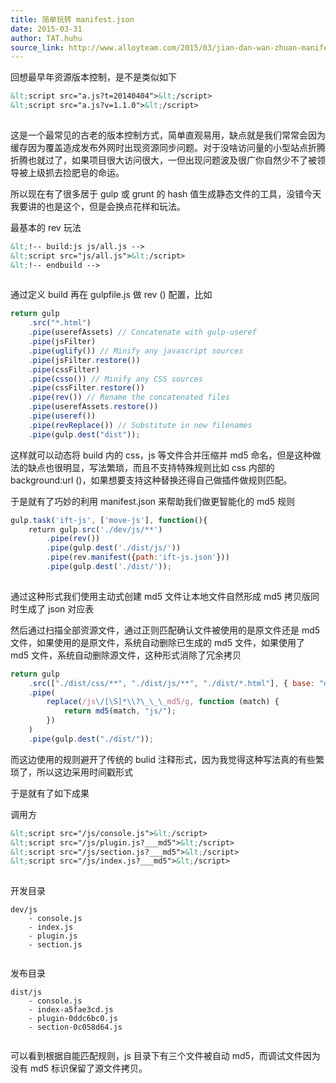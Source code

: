 ```yaml
---
title: 简单玩转 manifest.json
date: 2015-03-31
author: TAT.huhu
source_link: http://www.alloyteam.com/2015/03/jian-dan-wan-zhuan-manifest-json/
---
```


<!-- {% raw %} - for jekyll -->

回想最早年资源版本控制，是不是类似如下

```html
&lt;script src="a.js?t=20140404">&lt;/script>
&lt;script src="a.js?v=1.1.0">&lt;/script>
 
```

这是一个最常见的古老的版本控制方式，简单直观易用，缺点就是我们常常会因为缓存因为覆盖造成发布外网时出现资源同步问题。对于没啥访问量的小型站点折腾折腾也就过了，如果项目很大访问很大，一但出现问题波及很广你自然少不了被领导被上级抓去捡肥皂的命运。

所以现在有了很多居于 gulp 或 grunt 的 hash 值生成静态文件的工具，没错今天我要讲的也是这个，但是会换点花样和玩法。

最基本的 rev 玩法

```html
&lt;!-- build:js js/all.js -->
&lt;script src="js/all.js">&lt;/script>
&lt;!-- endbuild -->
 
```

通过定义 build 再在 gulpfile.js 做 rev () 配置，比如

```javascript
return gulp
    .src("*.html")
    .pipe(userefAssets) // Concatenate with gulp-useref
    .pipe(jsFilter)
    .pipe(uglify()) // Minify any javascript sources
    .pipe(jsFilter.restore())
    .pipe(cssFilter)
    .pipe(csso()) // Minify any CSS sources
    .pipe(cssFilter.restore())
    .pipe(rev()) // Rename the concatenated files
    .pipe(userefAssets.restore())
    .pipe(useref())
    .pipe(revReplace()) // Substitute in new filenames
    .pipe(gulp.dest("dist"));
```

这样就可以动态将 build 内的 css，js 等文件合并压缩并 md5 命名，但是这种做法的缺点也很明显，写法繁琐，而且不支持特殊规则比如 css 内部的 background:url ()，如果想要支持这种替换还得自己做插件做规则匹配。

于是就有了巧妙的利用 manifest.json 来帮助我们做更智能化的 md5 规则

```javascript
gulp.task('ift-js', ['move-js'], function(){
    return gulp.src('./dev/js/**')
        .pipe(rev())
        .pipe(gulp.dest('./dist/js/'))
        .pipe(rev.manifest({path:'ift-js.json'}))
        .pipe(gulp.dest('./dist/'));
 
```

通过这种形式我们使用主动式创建 md5 文件让本地文件自然形成 md5 拷贝版同时生成了 json 对应表

然后通过扫描全部资源文件，通过正则匹配确认文件被使用的是原文件还是 md5 文件，如果使用的是原文件，系统自动删除已生成的 md5 文件，如果使用了 md5 文件，系统自动删除源文件，这种形式消除了冗余拷贝

```javascript
return gulp
    .src(["./dist/css/**", "./dist/js/**", "./dist/*.html"], { base: "dist" })
    .pipe(
        replace(/js\/[\S]*\\?\_\_\_md5/g, function (match) {
            return md5(match, "js/");
        })
    )
    .pipe(gulp.dest("./dist/"));
```

而这边使用的规则避开了传统的 bulid 注释形式，因为我觉得这种写法真的有些繁琐了，所以这边采用时间戳形式

于是就有了如下成果

调用方

```html
&lt;script src="/js/console.js">&lt;/script>
&lt;script src="/js/plugin.js?___md5">&lt;/script>
&lt;script src="/js/section.js?___md5">&lt;/script>
&lt;script src="/js/index.js?___md5">&lt;/script>
 
```

开发目录

    dev/js
        - console.js
        - index.js
        - plugin.js
        - section.js
     

发布目录

    dist/js
        - console.js
        - index-a5fae3cd.js
        - plugin-0ddc6bc0.js
        - section-0c058d64.js
     

可以看到根据自能匹配规则，js 目录下有三个文件被自动 md5，而调试文件因为没有 md5 标识保留了源文件拷贝。


<!-- {% endraw %} - for jekyll -->